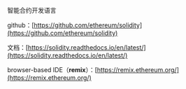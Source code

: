 智能合约开发语言

github：[https://github.com/ethereum/solidity](https://github.com/ethereum/solidity)

文档：[https://solidity.readthedocs.io/en/latest/](https://solidity.readthedocs.io/en/latest/)

browser-based IDE（**remix**）：[https://remix.ethereum.org/](https://remix.ethereum.org/)

